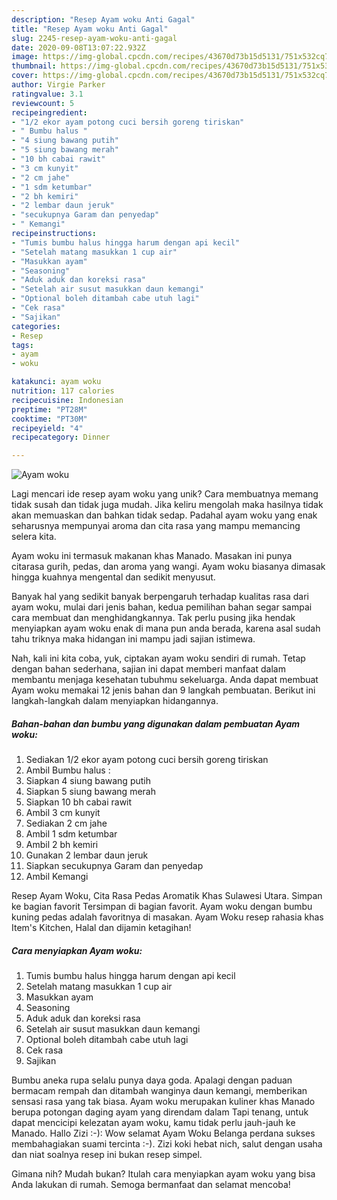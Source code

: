 ```yaml
---
description: "Resep Ayam woku Anti Gagal"
title: "Resep Ayam woku Anti Gagal"
slug: 2245-resep-ayam-woku-anti-gagal
date: 2020-09-08T13:07:22.932Z
image: https://img-global.cpcdn.com/recipes/43670d73b15d5131/751x532cq70/ayam-woku-foto-resep-utama.jpg
thumbnail: https://img-global.cpcdn.com/recipes/43670d73b15d5131/751x532cq70/ayam-woku-foto-resep-utama.jpg
cover: https://img-global.cpcdn.com/recipes/43670d73b15d5131/751x532cq70/ayam-woku-foto-resep-utama.jpg
author: Virgie Parker
ratingvalue: 3.1
reviewcount: 5
recipeingredient:
- "1/2 ekor ayam potong cuci bersih goreng tiriskan"
- " Bumbu halus "
- "4 siung bawang putih"
- "5 siung bawang merah"
- "10 bh cabai rawit"
- "3 cm kunyit"
- "2 cm jahe"
- "1 sdm ketumbar"
- "2 bh kemiri"
- "2 lembar daun jeruk"
- "secukupnya Garam dan penyedap"
- " Kemangi"
recipeinstructions:
- "Tumis bumbu halus hingga harum dengan api kecil"
- "Setelah matang masukkan 1 cup air"
- "Masukkan ayam"
- "Seasoning"
- "Aduk aduk dan koreksi rasa"
- "Setelah air susut masukkan daun kemangi"
- "Optional boleh ditambah cabe utuh lagi"
- "Cek rasa"
- "Sajikan"
categories:
- Resep
tags:
- ayam
- woku

katakunci: ayam woku 
nutrition: 117 calories
recipecuisine: Indonesian
preptime: "PT28M"
cooktime: "PT30M"
recipeyield: "4"
recipecategory: Dinner

---
```



![Ayam woku](https://img-global.cpcdn.com/recipes/43670d73b15d5131/751x532cq70/ayam-woku-foto-resep-utama.jpg)

Lagi mencari ide resep ayam woku yang unik? Cara membuatnya memang tidak susah dan tidak juga mudah. Jika keliru mengolah maka hasilnya tidak akan memuaskan dan bahkan tidak sedap. Padahal ayam woku yang enak seharusnya mempunyai aroma dan cita rasa yang mampu memancing selera kita.

Ayam woku ini termasuk makanan khas Manado. Masakan ini punya citarasa gurih, pedas, dan aroma yang wangi. Ayam woku biasanya dimasak hingga kuahnya mengental dan sedikit menyusut.

Banyak hal yang sedikit banyak berpengaruh terhadap kualitas rasa dari ayam woku, mulai dari jenis bahan, kedua pemilihan bahan segar sampai cara membuat dan menghidangkannya. Tak perlu pusing jika hendak menyiapkan ayam woku enak di mana pun anda berada, karena asal sudah tahu triknya maka hidangan ini mampu jadi sajian istimewa.


Nah, kali ini kita coba, yuk, ciptakan ayam woku sendiri di rumah. Tetap dengan bahan sederhana, sajian ini dapat memberi manfaat dalam membantu menjaga kesehatan tubuhmu sekeluarga. Anda dapat membuat Ayam woku memakai 12 jenis bahan dan 9 langkah pembuatan. Berikut ini langkah-langkah dalam menyiapkan hidangannya.

<!--inarticleads1-->

##### Bahan-bahan dan bumbu yang digunakan dalam pembuatan Ayam woku:

1. Sediakan 1/2 ekor ayam potong cuci bersih goreng tiriskan
1. Ambil  Bumbu halus :
1. Siapkan 4 siung bawang putih
1. Siapkan 5 siung bawang merah
1. Siapkan 10 bh cabai rawit
1. Ambil 3 cm kunyit
1. Sediakan 2 cm jahe
1. Ambil 1 sdm ketumbar
1. Ambil 2 bh kemiri
1. Gunakan 2 lembar daun jeruk
1. Siapkan secukupnya Garam dan penyedap
1. Ambil  Kemangi


Resep Ayam Woku, Cita Rasa Pedas Aromatik Khas Sulawesi Utara. Simpan ke bagian favorit Tersimpan di bagian favorit. Ayam woku dengan bumbu kuning pedas adalah favoritnya di masakan. Ayam Woku resep rahasia khas Item&#39;s Kitchen, Halal dan dijamin ketagihan! 

<!--inarticleads2-->

##### Cara menyiapkan Ayam woku:

1. Tumis bumbu halus hingga harum dengan api kecil
1. Setelah matang masukkan 1 cup air
1. Masukkan ayam
1. Seasoning
1. Aduk aduk dan koreksi rasa
1. Setelah air susut masukkan daun kemangi
1. Optional boleh ditambah cabe utuh lagi
1. Cek rasa
1. Sajikan


Bumbu aneka rupa selalu punya daya goda. Apalagi dengan paduan bermacam rempah dan ditambah wanginya daun kemangi, memberikan sensasi rasa yang tak biasa. Ayam woku merupakan kuliner khas Manado berupa potongan daging ayam yang direndam dalam Tapi tenang, untuk dapat mencicipi kelezatan ayam woku, kamu tidak perlu jauh-jauh ke Manado. Hallo Zizi :-): Wow selamat Ayam Woku Belanga perdana sukses membahagiakan suami tercinta :-). Zizi koki hebat nich, salut dengan usaha dan niat soalnya resep ini bukan resep simpel. 

Gimana nih? Mudah bukan? Itulah cara menyiapkan ayam woku yang bisa Anda lakukan di rumah. Semoga bermanfaat dan selamat mencoba!
